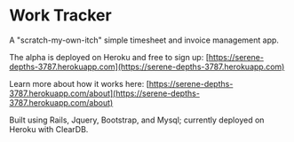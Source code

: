 # Work Tracker

A "scratch-my-own-itch" simple timesheet and invoice management app.

The alpha is deployed on Heroku and free to sign up: [https://serene-depths-3787.herokuapp.com](https://serene-depths-3787.herokuapp.com)

Learn more about how it works here: [https://serene-depths-3787.herokuapp.com/about](https://serene-depths-3787.herokuapp.com/about)

Built using Rails, Jquery, Bootstrap, and Mysql; currently deployed on Heroku with ClearDB.
